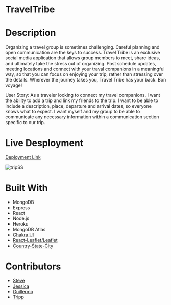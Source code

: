 # TravelTribe

# Description
Organizing a travel group is sometimes challenging. Careful planning and open communication are the keys to success. Travel Tribe is an exclusive social media application that allows group members to meet, share ideas, and ultimately take the stress out of organizing. Post schedule updates, meeting locations and connect with your traval companions in a meaningful way, so that you can focus on enjoying your trip, rather than stressing over the details. Wherever the journey takes you, Travel Tribe has your back. Bon voyage!

User Story: As a traveler looking to connect my travel companions, I want the ability to add a trip and link my friends to the trip. I want to be able to include a description, place, departure and arrival dates, so everyone knows what to expect. I want myself and my group to be able to communicate any necessary information within a communication section specific to our trip. 

# Live Desployment
[Deployment Link](https://traveltribe.herokuapp.com/)

![tripSS](https://user-images.githubusercontent.com/79805880/148480516-c169a734-6af9-46b6-8582-93c9bf73ee90.png)


# Built With
- MongoDB
- Express
- React
- Node.js
- Heroku
- MongoDB Atlas
- [Chakra UI](https://chakra-ui.com/)
- [React-Leaflet/Leaflet](https://react-leaflet.js.org/)
- [Country-State-City](https://www.npmjs.com/package/country-state-city)

# Contributors
- [Steve](https://github.com/SteveB29/)
- [Jessica](https://github.com/JessicaLDaley/)
- [Guillermo](https://github.com/e1m3m0/)
- [Tripp](https://github.com/trippjoe/)
